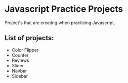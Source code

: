# Javascript Practice Projects

Project's that are creating when practicing Javascript.

## List of projects:

* Color Flipper
* Counter
* Reviews
* Slider
* Navbar
* Sidebar